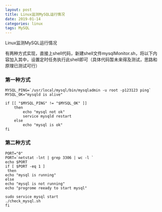 ```yaml
---
layout: post
title: Linux监测MySQL运行情况
date: 2019-01-14
categories: linux
tags: MySQL
---
```

Linux监测MySQL运行情况


有两种方式实现，直接上shell代码，新建shell文件mysqlMonitor.sh，将以下内容加入其中，设置定时任务执行此shell即可（具体代码暂未来得及测试，思路和原理已测试可行）

### 第一种方式

```
MYSQL_PING=`/usr/local/mysql/bin/mysqladmin -u root -p123123 ping`
MYSQL_OK="mysqld is alive"

if [[ "$MYSQL_PING" != "$MYSQL_OK" ]]
    then
        echo "mysql not ok"
        service mysqld restart
    else
        echo "mysql is ok"
fi
```

### 第二种方式

```
PORT="0"
PORT=`netstat -lnt | grep 3306 | wc -l `
echo $PORT
if [ $PORT -eq 1 ]
 then
echo "mysql is running"
else
echo "mysql is not running"
echo "progrome reeady to start mysql"

sudo service mysql start
./check_mysql.sh
fi
```
